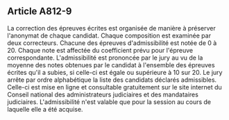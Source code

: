 Article A812-9
----
La correction des épreuves écrites est organisée de manière à préserver
l'anonymat de chaque candidat. Chaque composition est examinée par deux
correcteurs. Chacune des épreuves d'admissibilité est notée de 0 à 20. Chaque
note est affectée du coefficient prévu pour l'épreuve correspondante.
L'admissibilité est prononcée par le jury au vu de la moyenne des notes obtenues
par le candidat à l'ensemble des épreuves écrites qu'il a subies, si celle-ci
est égale ou supérieure à 10 sur 20. Le jury arrête par ordre alphabétique la
liste des candidats déclarés admissibles. Celle-ci est mise en ligne et
consultable gratuitement sur le site internet du Conseil national des
administrateurs judiciaires et des mandataires judiciaires. L'admissibilité
n'est valable que pour la session au cours de laquelle elle a été acquise.
